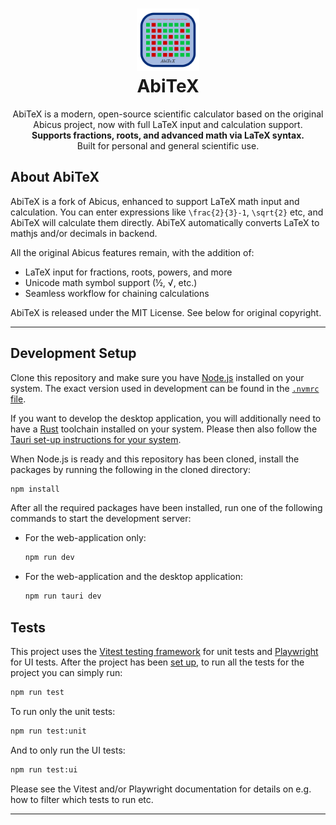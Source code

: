 
<h1 align="center">
  <img alt="AbiTeX logo" height="100" src="./public/logo.png" />
  <div>AbiTeX</div>
</h1>

<div align="center">
AbiTeX is a modern, open-source scientific calculator based on the original Abicus project, now with full LaTeX input and calculation support.
<br />
<b>Supports fractions, roots, and advanced math via LaTeX syntax.</b>
<br />
Built for personal and general scientific use.
</div

---

## About AbiTeX

AbiTeX is a fork of Abicus, enhanced to support LaTeX math input and calculation. You can enter expressions like `\frac{2}{3}-1`, `\sqrt{2}` etc, and AbiTeX will calculate them directly. AbiTeX automatically converts LaTeX to mathjs and/or decimals in backend.

All the original Abicus features remain, with the addition of:
- LaTeX input for fractions, roots, powers, and more
- Unicode math symbol support (½, √, etc.)
- Seamless workflow for chaining calculations

AbiTeX is released under the MIT License. See below for original copyright.

---

<!--
[Installation]() ⋅
[User Guide]() ⋅
[Development Guide]()
-->

## Development Setup

Clone this repository and make sure you have [Node.js](https://nodejs.org/) installed on your system. The exact version used in development can be found in the [`.nvmrc` file](./.nvmrc).

If you want to develop the desktop application, you will additionally need to have a [Rust](https://www.rust-lang.org/) toolchain installed on your system. Please then also follow the [Tauri set-up instructions for your system](https://tauri.app/v1/guides/getting-started/prerequisites/).

When Node.js is ready and this repository has been cloned, install the packages by running the following in the cloned directory:

```bash
npm install
```

After all the required packages have been installed, run one of the following commands to start the development server:

- For the web-application only:

  ```bash
  npm run dev
  ```

- For the web-application and the desktop application:
  ```bash
  npm run tauri dev
  ```

## Tests

This project uses the [Vitest testing framework](https://vitest.dev) for unit tests and [Playwright](https://playwright.dev) for UI tests. After the project has been [set up](#installation), to run all the tests for the project you can simply run:

```bash
npm run test
```

To run only the unit tests:

```bash
npm run test:unit
```

And to only run the UI tests:

```bash
npm run test:ui
```

Please see the Vitest and/or Playwright documentation for details on e.g. how to filter which tests to run etc.

---

</table>

